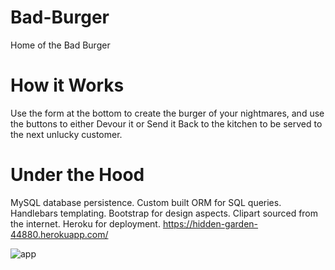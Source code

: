 # Bad-Burger
Home of the Bad Burger

# How it Works
Use the form at the bottom to create the burger of your nightmares, and use the buttons to either Devour it or Send it Back to the kitchen to be served to the next unlucky customer.


# Under the Hood
MySQL database persistence.
Custom built ORM for SQL queries.
Handlebars templating.
Bootstrap for design aspects.
Clipart sourced from the internet.
Heroku for deployment. https://hidden-garden-44880.herokuapp.com/

![app](./assets/images/badBurger.png "App in action")
